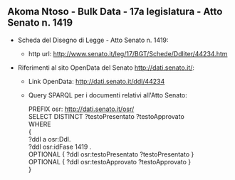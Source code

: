 ## Akoma Ntoso - Bulk Data - 17a legislatura - Atto Senato n. 1419 ##

* Scheda del Disegno di Legge - Atto Senato n. 1419:
	* http url: http://www.senato.it/leg/17/BGT/Schede/Ddliter/44234.htm

* Riferimenti al sito OpenData del Senato http://dati.senato.it/:
	* Link OpenData: http://dati.senato.it/ddl/44234
	* Query SPARQL per i documenti relativi all'Atto Senato:

        PREFIX osr: <http://dati.senato.it/osr/>  
		SELECT DISTINCT ?testoPresentato ?testoApprovato  
		WHERE  
		{  
		    ?ddl a osr:Ddl.  
		    ?ddl osr:idFase 1419 .  
		    OPTIONAL { ?ddl osr:testoPresentato ?testoPresentato }  
		    OPTIONAL { ?ddl osr:testoApprovato ?testoApprovato }  
		}
		